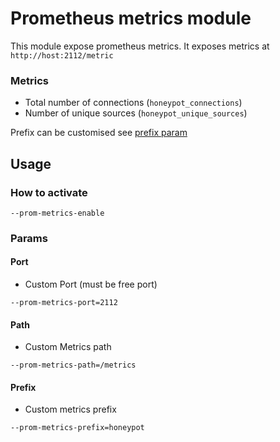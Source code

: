 # Prometheus metrics module

This module expose prometheus metrics. It exposes metrics at `http://host:2112/metric`

### Metrics
* Total number of connections (`honeypot_connections`)
* Number of unique sources (`honeypot_unique_sources`)

Prefix can be customised see [prefix param](#Prefix)

## Usage
### How to activate
```shell
--prom-metrics-enable
```

### Params

#### Port
* Custom Port (must be free port)
```shell
--prom-metrics-port=2112
```

#### Path
* Custom Metrics path 
```shell
--prom-metrics-path=/metrics
```

#### Prefix
* Custom metrics prefix
```shell
--prom-metrics-prefix=honeypot
```
